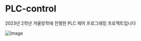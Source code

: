 # PLC-control
2023년 2학년 겨울방학에 진행한 PLC 제어 프로그래밍 프로젝트입니다


![Image](https://github.com/user-attachments/assets/d7674318-c900-42e7-b36d-1a705ebd8b4d)
